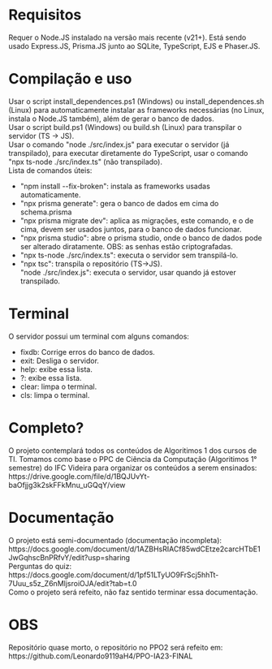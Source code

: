 <h1>Requisitos</h1>
Requer o Node.JS instalado na versão mais recente (v21+). Está sendo usado Express.JS, Prisma.JS junto ao SQLite, TypeScript, EJS e Phaser.JS.<br>
<h1>Compilação e uso</h1>
Usar o script install_dependences.ps1 (Windows) ou install_dependences.sh (Linux) para automaticamente instalar as frameworks necessárias (no Linux, instala o Node.JS também), além de gerar o banco de dados.<br>
Usar o script build.ps1 (Windows) ou build.sh (Linux) para transpilar o servidor (TS -> JS).<br>
Usar o comando "node ./src/index.js" para executar o servidor (já transpilado), para executar diretamente do TypeScript, usar o comando "npx ts-node ./src/index.ts" (não transpilado).<br>
Lista de comandos úteis:</br>
<ul>
  <li>"npm install --fix-broken": instala as frameworks usadas automaticamente.</li>
  <li>"npx prisma generate": gera o banco de dados em cima do schema.prisma</li>
  <li>"npx prisma migrate dev": aplica as migrações, este comando, e o de cima, devem ser usados juntos, para o banco de dados funcionar.</li>
  <li>"npx prisma studio": abre o prisma studio, onde o banco de dados pode ser alterado diratamente. OBS: as senhas estão criptografadas.</li>
  <li>"npx ts-node ./src/index.ts": executa o servidor sem transpilá-lo.</li>
  <li>"npx tsc": transpila o repositório (TS->JS).</li>
  <l1>"node ./src/index.js": executa o servidor, usar quando já estover transpilado.</l1>
</ul>
<h1>Terminal</h1>
O servidor possui um terminal com alguns comandos:<br>
<ul>
<li>fixdb: Corrige erros do banco de dados.</li>
<li>exit: Desliga o servidor.</li>
<li>help: exibe essa lista.</li>
<li>?: exibe essa lista.</li>
<li>clear: limpa o terminal.</li>
<li>cls: limpa o terminal.</li>
</ul>
<h1>Completo?</h1>
O projeto contemplará todos os conteúdos de Algoritimos 1 dos cursos de TI. Tomamos como base o PPC de Ciência da Computação (Algoritimos 1° semestre) do IFC Videira para organizar os conteúdos a serem ensinados: https://drive.google.com/file/d/1BQJUvYt-baOfjjg3k2skFFkMnu_uGQqY/view <br>
<h1>Documentação</h1>
O projeto está semi-documentado (documentação incompleta): https://docs.google.com/document/d/1AZBHsRIACf85wdCEtze2carcHTbE1JwGqhscBnPRfvY/edit?usp=sharing <br>
Perguntas do quiz: https://docs.google.com/document/d/1pf51LTyUO9FrScj5hhTt-7Uuu_s5z_Z6nMljsroiOJA/edit?tab=t.0 <br>
Como o projeto será refeito, não faz sentido terminar essa documentação. <br>
<h1>OBS</h1>
Repositório quase morto, o repositório no PPO2 será refeito em: https://github.com/Leonardo9119aH4/PPO-IA23-FINAL<br>
